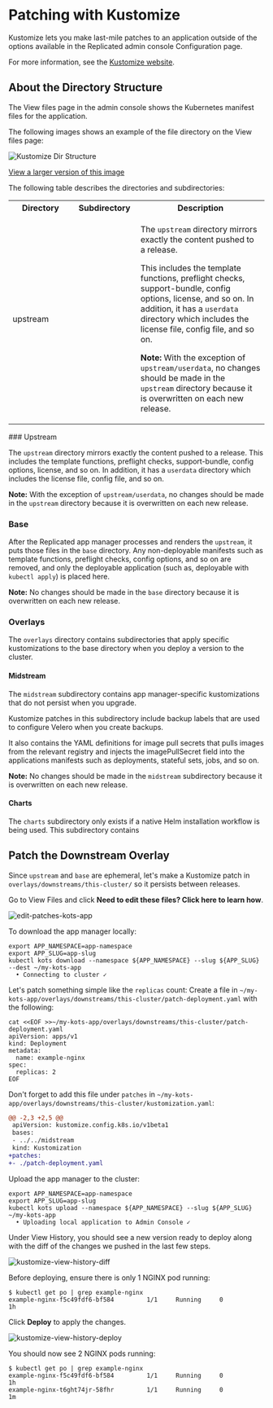 # Patching with Kustomize

Kustomize lets you make last-mile patches to an application outside of the options available in the Replicated admin console Configuration page.

For more information, see the [Kustomize website](https://kustomize.io).

## About the Directory Structure

The View files page in the admin console shows the Kubernetes manifest files for the application.

The following images shows an example of the file directory on the View files page:

![Kustomize Dir Structure](/images/kustomize-dir-structure.png)

[View a larger version of this image](/images/kustomize-dir-structure.png)

The following table describes the directories and subdirectories:

<table>
  <tr>
    <th width="25%">Directory</th>
    <th width="25%">Subdirectory</th>
    <th width="50%">Description</th>
  </tr>
  <tr>
    <td>upstream</td>
    <td></td>
    <td><p>The <code>upstream</code> directory mirrors exactly the content pushed to a release.</p>
    <p>This includes the template functions, preflight checks, support-bundle, config options, license, and so on.
    In addition, it has a <code>userdata</code> directory which includes the license file, config file, and so on.</p>
    <p><strong>Note:</strong> With the exception of <code>upstream/userdata</code>, no changes should be made in the <code>upstream</code> directory because it is overwritten on each new release.</p></td>
  </tr>
</table>
### Upstream

The `upstream` directory mirrors exactly the content pushed to a release.
This includes the template functions, preflight checks, support-bundle, config options, license, and so on.
In addition, it has a `userdata` directory which includes the license file, config file, and so on.

**Note:** With the exception of `upstream/userdata`, no changes should be made in the `upstream` directory because it is overwritten on each new release.

### Base

After the Replicated app manager processes and renders the `upstream`, it puts those files in the `base` directory.
Any non-deployable manifests such as template functions, preflight checks, config options, and so on are removed, and only the deployable application (such as, deployable with `kubectl apply`) is placed here.

**Note:** No changes should be made in the `base` directory because it is overwritten on each new release.

### Overlays

The `overlays` directory contains subdirectories that apply specific kustomizations to the base directory when you deploy a version to the cluster.

#### Midstream

The `midstream` subdirectory contains app manager-specific kustomizations that do not persist when you upgrade.

Kustomize patches in this subdirectory include backup labels that are used to configure Velero when you create backups.

It also contains the YAML definitions for image pull secrets that pulls images from the relevant registry and injects the imagePullSecret field into the applications manifests such as deployments, stateful sets, jobs, and so on.

**Note:** No changes should be made in the `midstream` subdirectory because it is overwritten on each new release.

#### Charts

The `charts` subdirectory only exists if a native Helm installation workflow is being used. This subdirectory contains



## Patch the Downstream Overlay

Since `upstream` and `base` are ephemeral, let's make a Kustomize patch in `overlays/downstreams/this-cluster/` so it persists between releases.

Go to View Files and click **Need to edit these files? Click here to learn how**.

![edit-patches-kots-app](/images/edit-patches-kots-app.png)

To download the app manager locally:

```shell
export APP_NAMESPACE=app-namespace
export APP_SLUG=app-slug
kubectl kots download --namespace ${APP_NAMESPACE} --slug ${APP_SLUG} --dest ~/my-kots-app
  • Connecting to cluster ✓
```

Let's patch something simple like the `replicas` count:
Create a file in `~/my-kots-app/overlays/downstreams/this-cluster/patch-deployment.yaml` with the following:

```shell
cat <<EOF >>~/my-kots-app/overlays/downstreams/this-cluster/patch-deployment.yaml
apiVersion: apps/v1
kind: Deployment
metadata:
  name: example-nginx
spec:
  replicas: 2
EOF
```

Don't forget to add this file under `patches` in `~/my-kots-app/overlays/downstreams/this-cluster/kustomization.yaml`:

```diff
@@ -2,3 +2,5 @@
 apiVersion: kustomize.config.k8s.io/v1beta1
 bases:
 - ../../midstream
 kind: Kustomization
+patches:
+- ./patch-deployment.yaml
```

Upload the app manager to the cluster:

```shell
export APP_NAMESPACE=app-namespace
export APP_SLUG=app-slug
kubectl kots upload --namespace ${APP_NAMESPACE} --slug ${APP_SLUG} ~/my-kots-app
  • Uploading local application to Admin Console ✓
```

Under View History, you should see a new version ready to deploy along with the diff of the changes we pushed in the last few steps.

![kustomize-view-history-diff](/images/kustomize-view-history-diff.png)

Before deploying, ensure there is only 1 NGINX pod running:

```shell
$ kubectl get po | grep example-nginx
example-nginx-f5c49fdf6-bf584         1/1     Running     0          1h
```

Click **Deploy** to apply the changes.

![kustomize-view-history-deploy](/images/kustomize-view-history-deploy.png)

You should now see 2 NGINX pods running:

```shell
$ kubectl get po | grep example-nginx
example-nginx-f5c49fdf6-bf584         1/1     Running     0          1h
example-nginx-t6ght74jr-58fhr         1/1     Running     0          1m
```
